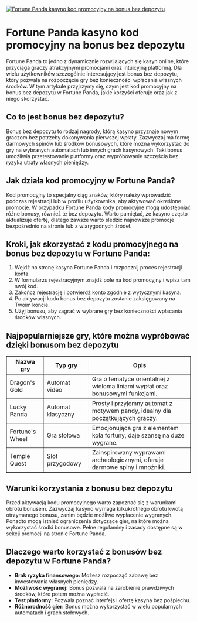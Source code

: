[![Fortune Panda kasyno kod promocyjny na bonus bez depozytu](https://123-caf.pages.dev/gitsignup.png)](https://vrmoo.ru/Bt82HjjY)

<h1>Fortune Panda kasyno kod promocyjny na bonus bez depozytu</h1> <p>Fortune Panda to jedno z dynamicznie rozwijających się kasyn online, które przyciąga graczy atrakcyjnymi promocjami oraz intuicyjną platformą. Dla wielu użytkowników szczególnie interesujący jest bonus bez depozytu, który pozwala na rozpoczęcie gry bez konieczności wpłacania własnych środków. W tym artykule przyjrzymy się, czym jest kod promocyjny na bonus bez depozytu w Fortune Panda, jakie korzyści oferuje oraz jak z niego skorzystać.</p>  <h2>Co to jest bonus bez depozytu?</h2> <p>Bonus bez depozytu to rodzaj nagrody, którą kasyno przyznaje nowym graczom bez potrzeby dokonywania pierwszej wpłaty. Zazwyczaj ma formę darmowych spinów lub środków bonusowych, które można wykorzystać do gry na wybranych automatach lub innych grach kasynowych. Taki bonus umożliwia przetestowanie platformy oraz wypróbowanie szczęścia bez ryzyka utraty własnych pieniędzy.</p>  <h2>Jak działa kod promocyjny w Fortune Panda?</h2> <p>Kod promocyjny to specjalny ciąg znaków, który należy wprowadzić podczas rejestracji lub w profilu użytkownika, aby aktywować określone promocje. W przypadku Fortune Panda kody promocyjne mogą udostępniać różne bonusy, również te bez depozytu. Warto pamiętać, że kasyno często aktualizuje ofertę, dlatego zawsze warto śledzić najnowsze promocje bezpośrednio na stronie lub z wiarygodnych źródeł.</p>  <h2>Kroki, jak skorzystać z kodu promocyjnego na bonus bez depozytu w Fortune Panda:</h2> <ol>   <li>Wejdź na stronę kasyna Fortune Panda i rozpocznij proces rejestracji konta.</li>   <li>W formularzu rejestracyjnym znajdź pole na kod promocyjny i wpisz tam swój kod.</li>   <li>Zakończ rejestrację i potwierdź konto zgodnie z wytycznymi kasyna.</li>   <li>Po aktywacji kodu bonus bez depozytu zostanie zaksięgowany na Twoim koncie.</li>   <li>Użyj bonusu, aby zagrać w wybrane gry bez konieczności wpłacania środków własnych.</li> </ol>  <h2>Najpopularniejsze gry, które można wypróbować dzięki bonusom bez depozytu</h2> <table border="1" cellspacing="0" cellpadding="8">   <thead>     <tr>       <th>Nazwa gry</th>       <th>Typ gry</th>       <th>Opis</th>     </tr>   </thead>   <tbody>     <tr>       <td>Dragon's Gold</td>       <td>Automat video</td>       <td>Gra o tematyce orientalnej z wieloma liniami wypłat oraz bonusowymi funkcjami.</td>     </tr>     <tr>       <td>Lucky Panda</td>       <td>Automat klasyczny</td>       <td>Prosty i przyjemny automat z motywem pandy, idealny dla początkujących graczy.</td>     </tr>     <tr>       <td>Fortune's Wheel</td>       <td>Gra stołowa</td>       <td>Emocjonująca gra z elementem koła fortuny, daje szansę na duże wygrane.</td>     </tr>     <tr>       <td>Temple Quest</td>       <td>Slot przygodowy</td>       <td>Zainspirowany wyprawami archeologicznymi, oferuje darmowe spiny i mnożniki.</td>     </tr>   </tbody> </table>  <h2>Warunki korzystania z bonusu bez depozytu</h2> <p>Przed aktywacją kodu promocyjnego warto zapoznać się z warunkami obrotu bonusem. Zazwyczaj kasyno wymaga kilkukrotnego obrotu kwotą otrzymanego bonusu, zanim będzie możliwe wypłacenie wygranych. Ponadto mogą istnieć ograniczenia dotyczące gier, na które można wykorzystać środki bonusowe. Pełne regulaminy i zasady dostępne są w sekcji promocji na stronie Fortune Panda.</p>  <h2>Dlaczego warto korzystać z bonusów bez depozytu w Fortune Panda?</h2> <ul>   <li><strong>Brak ryzyka finansowego:</strong> Możesz rozpocząć zabawę bez inwestowania własnych pieniędzy.</li>   <li><strong>Możliwość wygranej:</strong> Bonus pozwala na zarobienie prawdziwych środków, które potem można wypłacić.</li>   <li><strong>Test platformy:</strong> Pozwala poznać interfejs i ofertę kasyna bez pośpiechu.</li>   <li><strong>Różnorodność gier:</strong> Bonus można wykorzystać w wielu popularnych automatach i grach stołowych.</li> </ul>